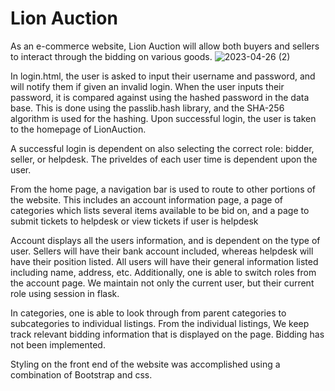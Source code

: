 # Lion Auction
As an e-commerce website, Lion Auction will allow both buyers and sellers to interact through the bidding on various goods.
![2023-04-26 (2)](https://user-images.githubusercontent.com/88633824/234718757-dd7c732d-7de6-405a-98cc-ec3e4d445afb.png)


In login.html, the user is asked to input their username and password, and will notify them if given an invalid login.
When the user inputs their password, it is compared against using the hashed password in the data base. 
This is done using the passlib.hash library, and the SHA-256 algorithm is used for the hashing.
Upon successful login, the user is taken to the homepage of LionAuction.

A successful login is dependent on also selecting the correct role: bidder, seller, or helpdesk. The priveldes of each 
user time is dependent upon the user.

From the home page, a navigation bar is used to route to other portions of the website. This includes
an account information page, a page of categories which lists several items available to be bid on, and a page to submit 
tickets to helpdesk or view tickets if user is helpdesk

Account displays all the users information, and is dependent on the type of user. Sellers will have their bank account included,
whereas helpdesk will have their position listed. All users will have their general information listed including name, address, etc.
Additionally, one is able to switch roles from the account page. We maintain not only the current user, but their current role using
session in flask. 

In categories, one is able to look through from parent categories to subcategories to individual listings. From the individual listings,
We keep track relevant bidding information that is displayed on the page. Bidding has not been implemented.

Styling on the front end of the website was accomplished using a combination of Bootstrap and css.
